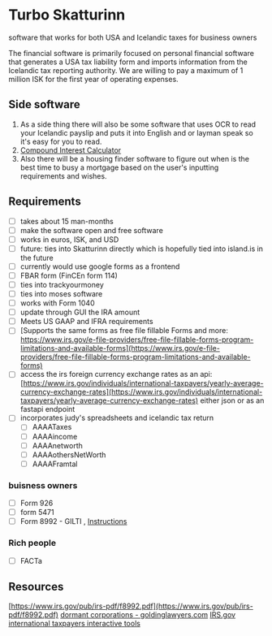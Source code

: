 # Turbo Skatturinn
software that works for both USA and Icelandic taxes for business owners

The financial software is primarily focused on personal financial software that generates a USA tax liability form and imports information from the Icelandic tax reporting authority. We are willing to pay a maximum of 1 million ISK for the first year of operating expenses. 

## Side software
1. As a side thing there will also be some software that uses OCR to read your Icelandic payslip and puts it into English and or layman speak so it's easy for you to read.
2. [Compound Interest Calculator](https://github.com/Einfaldlega-Hugmyndir/Compound_Interest_Calculator)
3. Also there will be a housing finder software to figure out when is the best time to busy a mortgage based on the user's inputting requirements and wishes.

## Requirements
- [ ] takes about 15 man-months
- [ ] make the software open and free software
- [ ] works in euros, ISK, and USD
- [ ] future: ties into Skatturinn directly which is hopefully tied into island.is in the future
- [ ] currently would use google forms as a frontend
- [ ] FBAR form (FinCEn form 114)
- [ ] ties into trackyourmoney
- [ ] ties into moses software
- [ ] works with Form 1040
- [ ] update through GUI the IRA amount
- [ ] Meets US GAAP and IFRA requirements
- [ ] [Supports the same forms as free file fillable Forms and more: https://www.irs.gov/e-file-providers/free-file-fillable-forms-program-limitations-and-available-forms](https://www.irs.gov/e-file-providers/free-file-fillable-forms-program-limitations-and-available-forms)
- [ ] access the irs foreign currency exchange rates as an api: [https://www.irs.gov/individuals/international-taxpayers/yearly-average-currency-exchange-rates](https://www.irs.gov/individuals/international-taxpayers/yearly-average-currency-exchange-rates) either json or as an fastapi endpoint
- [ ] incorporates judy's spreadsheets and icelandic tax return
    - [ ] AAAATaxes
    - [ ] AAAAincome
    - [ ] AAAAnetworth
    - [ ] AAAAothersNetWorth
    - [ ] AAAAFramtal
### buisness owners
- [ ] Form 926
- [ ] form 5471
- [ ] Form 8992 - GILTI , [Instructions](https://www.irs.gov/instructions/i8992#en_US_202312_publink100046264)
### Rich people
- [ ] FACTa
## Resources
[https://www.irs.gov/pub/irs-pdf/f8992.pdf](https://www.irs.gov/pub/irs-pdf/f8992.pdf)
[dormant corporations - goldinglawyers.com](https://www.goldinglawyers.com/irs-revenue-procedure-92-70-5471-dormant-cfc-rules/#:~:text=IRS%20Revenue%20Procedure%2092%2D70%3A%20The%20IRS%20form%205471%20is,5471%20can%20be%20quite%20complicated.)
[IRS.gov international taxpayers interactive tools](https://www.irs.gov/individuals/international-taxpayers/international-taxpayers-interactive-tools)

